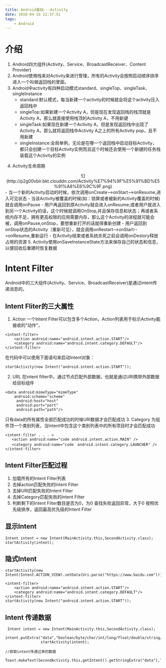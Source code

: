 ```yaml
---
title: Android基础---Activity
date: 2018-04-16 22:37:51
tags: 
	- Android
---
```


# 介绍

1. Android四大组件(Activity、Service、BroadcastReceiver、Content Provider)
2. Android使用栈来对Activity来进行管理，所有的Activity会按照启动顺序排序进入一个叫做返回栈的里面。
3. Android中activity有四种启动模式standard、singleTop、singleTask、singleInstance
    - standard:默认模式，每当新建一个activity的时候就会将这个activity压入返回栈中
    - singleTop:如果新建一个Activity A，但是现在发现返回栈的栈顶就是Activity A，那么就直接使用栈顶的Activity A，不用新键
    - singleTask:如果现在新建一个Activity A，但是发现返回栈中出现了Activity A，那么就将返回栈中Activity A之上的所有Activity pop，且不用新建
    - singleInstance:全局单例，无论是在哪一个返回栈中启动目标Activity，都只会创建一个目标Activity实例而且这个时候还会使用一个新键的任务栈装载这个Activity的实例
<!--more-->
	
4. Activity生命周期
<center>![](http://p2g00vblr.bkt.clouddn.com/Activity%E7%94%9F%E5%91%BD%E5%91%A8%E6%9C%9F.png)</center>
    - 当一个新的Activity启动的时候，依次调用onCreate-->onStart-->onResume,进入可见状态
    - 当该Activity被覆盖的时候(如：锁屏或者被新的Activity覆盖的时候)就会调用onPause
    - 用户再返回到原Activity就会进入onResume;或者用户就进入到另一个Activity的话，这个时候就调用OnStop,并且保存信息和状态；再或者系统内存不足，拥有更高权限的应用需要内存，那么这个Activity的进程就可能会被，调用onPause,onStop，要想重新打开的话就得重新创建
    - 用户返回到onStop状态的Activity（重新可见），就会调用onRestart-->onStart-->onResume,重新运行
    - 在Activity结束或者系统杀死之前会调用onDestory释放占用的资源
5. Activity使用onSaveInstanceState方法来保存自己的状态和信息，以便回收后重建时恢复数据

# Intent Filter

Android中的三大组件(Activity、Service、BroadcastReceiver)是通过intent传递消息的。

## Intent Fliter的三大属性

1. Action
一个Intent Filter可以包含多个Action，Action列表用于标示Activity能接收的“动作”，
```
<intent-filter>
	<action android:name="android.intent.action.START"/>
	<category android:name="android.intent.category.DEFAULT"/>
</intent-filter>
```
在代码中可以使用下面语句来启动Intent对象：
```
startActivity(new Intent("android.intent.action.START"));
```
2. URL
在intent filter中，通过节点匹配外部数据，也就是通过URI携带外部数据给目标组件
```
<data android:mimeType="mimeType" 
	android:scheme="scheme" 
	 android:host="host"
	 android:port="port" 
	 android:path="path"/>
```
只有data的所有属性全部匹配成功的时候URI数据才会匹配成功
3. Category
为组件顶一个类别列表，当Intent中包含这个类别列表中的所有项目时才会匹配成功
```
<intent-filter . . . >
   <action android:name="code android.intent.action.MAIN" />
   <category android:name="code　android.intent.category.LAUNCHER" />
</intent-filter>
```
## Intent Filter匹配过程

1. 加载所有的Intent Filter列表
2. 去掉action匹配失败的Intent Filter
3. 去掉URI匹配失败的Intent Filter
4. 去掉Category匹配失败的Intent Filter
5. 判断剩下的Intent Filter数目是否为0，为0 查找失败返回异常，大于0 按照优先级排序，返回最高优先级的Intent Filter

## 显示Intent

```
Intent intent = new Intent(MainActivity.this,SecondActivity.class);
startActivity(intent);
```

## 隐式Intent

```
startActivity(new Intent(Intent.ACTION_VIEW).setData(Uri.parse("https://www.baidu.com")));
```

```
<intent-filter>
	<action android:name="android.intent.action.START"/>
	<category android:name="android.intent.category.DEFAULT"/>
</intent-filter>
startActivity(new Intent("android.intent.action.START"));
```
 
 ## Intent 传递数据
```
 Intent intent = new Intent(MainActivity.this,SecondActivity.class);
                intent.putExtra("data","boolean/byte/char/int/long/float/double/string/CharSequence/Parcelable/SerializableBundle");
                startActivity(intent);
```
```
//获取intent传递过来的数据
        Toast.makeText(SecondActivity.this,getIntent().getStringExtra("data"),Toast.LENGTH_LONG).show();
```